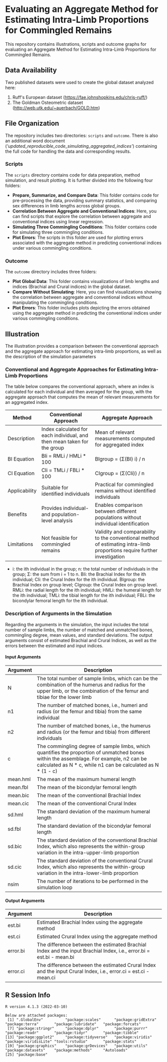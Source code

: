 # Evaluating an Aggregate Method for Estimating Intra-Limb Proportions for Commingled Remains

This repository contains illustrations, scripts and outcome graphs for evaluating an Aggregate Method for Estimating Intra-Limb Proportions for Commingled Remains.

## Data Availability
Two published datasets were used to create the global dataset analyzed here:
1. Ruff's European dataset (https://fae.johnshopkins.edu/chris-ruff/)
2. The Goldman Osteometric dataset (http://web.utk.edu/~auerbach/GOLD.htm)

## File Organization
The repository includes two directories: `scripts` and `outcome`. 
There is also an additional word document (_'updated_reproducible_code_simulating_aggregated_indices'_) containing the full code for handling the data and corresponding results.

### Scripts
The `scripts` directory contains code for data preparation, method simulation, and result plotting. It is further divided into the following four folders:

- **Prepare, Summarize, and Compare Data**: This folder contains code for pre-processing the data, providing summary statistics, and comparing sex differences in limb lengths across global groups.
- **Correlation Between Aggregate and Conventional Indices**: Here, you can find scripts that explore the correlation between aggregate and conventional indices using linear regression.
- **Simulating Three Commingling Conditions**: This folder contains code for simulating three commingling conditions.
- **Plot Errors**: The scripts in this folder are used for plotting errors associated with the aggregate method in predicting conventional indices under various commingling conditions.

### Outcome
The `outcome` directory includes three folders:

- **Plot Global Data**: This folder contains visualizations of limb lengths and indices (Brachial and Crural indices) in the global dataset.
- **Compare Without Simulating**: Here, you can find visualizations showing the correlation between aggregate and conventional indices without manipulating the commingling conditions.
- **Plot Errors**: This folder includes plots depicting the errors obtained using the aggregate method in predicting the conventional indices under various commingling conditions.
 
## Illustration

The illustration provides a comparison between the conventional approach and the aggregate approach for estimating intra-limb proportions, as well as the description of the simulation parameters

### Conventional and Aggregate Approaches for Estimating Intra-Limb Proportions
The table below compares the conventional approach, where an index is calculated for each individual and then averaged for the group, with the aggregate approach that computes the mean of relevant measurements for an aggregated index. 

| Method                | Conventional Approach                                                                          | Aggregate Approach                                                                      |
|-----------------------|----------------------------------------------------------------------------------------------|------------------------------------------------------------------------------------------|
| Description           | Index calculated for each individual, and then mean taken for the group                       | Mean of relevant measurements computed for aggregated index                              |
| BI Equation           | BIi = RMLi / HMLi * 100                                                                       | BIgroup = (Σ(BI) i) / n                                                                  |
| CI Equation           | CIi = TMLi / FBLi * 100                                                                       | CIgroup = (Σ(CIi)) / n                                                                   |
| Applicability         | Suitable for identified individuals                                                           | Practical for commingled remains without identified individuals                          |
| Benefits              | Provides individual- and population-level analysis                                           | Enables comparison between different populations without individual identification      |
| Limitations           | Not feasible for commingled remains                                                           | Validity and comparability to the conventional method of estimating intra-limb proportions require further investigation |
* i: the ith individual in the group; n: the total number of individuals in the group; Σ: the sum from i = 1 to n. BIi: the Brachial Index for the ith individual; CIi: the Crural Index for the ith individual. BIgroup: the Brachial Index on group level; CIgroup: the Crural Index on group level. RMLi: the radial length for the ith individual; HMLi: the humeral length for the ith individual; TMLi: the tibial length for the ith individual; FBLi: the bicondylar femoral length for the ith individual. 

### Description of Arguments in the Simulation
Regarding the arguments in the simulation, the input includes the total number of sample limbs, the number of matched and unmatched bones, commingling degree, mean values, and standard deviations. The output arguments consist of estimated Brachial and Crural Indices, as well as the errors between the estimated and input indices.
#### Input Arguments
| Argument     | Description                                                                             |
|--------------|-----------------------------------------------------------------------------------------|
| N            | The total number of sample limbs, which can be the combination of the humerus and radius for the upper limb, or the combination of the femur and tibiae for the lower limb |
| n1           | The number of matched bones, i.e., humeri and radius (or the femur and tibia) from the same individual |
| n2           | The number of matched bones, i.e., the humerus and radius (or the femur and tibia) from different individuals |
| c            | The commingling degree of sample limbs, which quantifies the proportion of unmatched bones within the assemblage. For example, n2 can be calculated as N * c, while n1 can be calculated as N * (1 - c) |
| mean.hml     | The mean of the maximum humeral length                                                  |
| mean.fbl     | The mean of the bicondylar femoral length                                               |
| mean.bic     | The mean of the conventional Brachial Index                                             |
| mean.cic     | The mean of the conventional Crural Index                                               |
| sd.hml       | The standard deviation of the maximum humeral length                                    |
| sd.fbl       | The standard deviation of the bicondylar femoral length                                 |
| sd.bic       | The standard deviation of the conventional Brachial Index, which also represents the within-group variation in the intra-upper-limb proportion |
| sd.cic       | The standard deviation of the conventional Crural Index, which also represents the within-group variation in the intra-lower-limb proportion |
| nsim         | The number of iterations to be performed in the simulation loop                          |

#### Output Arguments
| Argument     | Description                                                                 |
|--------------|-----------------------------------------------------------------------------|
| est.bi       | Estimated Brachial Index using the aggregate method                          |
| est.ci       | Estimated Crural Index using the aggregate method                            |
| error.bi     | The difference between the estimated Brachial Index and the input Brachial Index, i.e., error.bi = est.bi - mean.bi |
| error.ci     | The difference between the estimated Crural Index and the input Crural Index, i.e., error.ci = est.ci - mean.ci |

## R Session Info
```
R version 4.1.3 (2022-03-10)
  
Below are attached packages:
 [1] ".GlobalEnv"          "package:scales"      "package:gridExtra"   "package:terra"       "package:lubridate"   "package:forcats"    
 [7] "package:stringr"     "package:dplyr"       "package:purrr"       "package:readr"       "package:tidyr"       "package:tibble"     
[13] "package:ggplot2"     "package:tidyverse"   "package:viridis"     "package:viridisLite" "tools:rstudio"       "package:stats"      
[19] "package:graphics"    "package:grDevices"   "package:utils"       "package:datasets"    "package:methods"     "Autoloads"          
[25] "package:base"

```
